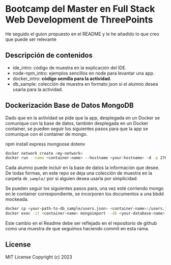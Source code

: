 # Bootcamp del Master en Full Stack Web Development de ThreePoints

He seguido el guion propuesto en el README y le he añadido lo que creo que puede ser relevante

## Descripción de contenidos

* ide_intro: código de muestra en la explicación del IDE.
* node-npm_intro: ejemplos sencillos en node para levantar una app.
* docker_intro: **código semilla para la actividad.**
* db_sample: colección de muestra en formato json si el alumno desea usarla para la actividad.

## Dockerización Base de Datos MongoDB

Dado que en la actividad se pide que la app, desplegada en un Docker se comunique con la base de datos, también desplegada en un Docker container,
se pueden seguir los siguientes pasos para que la app se comunique con el container de mongo.

npm install express mongoose dotenv
```bash
docker network create <my-network>
docker run --name <container-name> --hostname <your-hostname> -d -p 27017:27017 --network <my-network> mongo
```

Cada alumno puede incluir en la base de datos la información que desee. 
De todas formas, en este repo se deja una colección de muestra en la carpeta `db_sample/` por si alguien desea usarla por simplicidad.

Se pueden seguir los siguientes pasos para, una vez esté corriendo mongo en le container correspondiente, se incorporen los documentos a una bbdd mockeada.
```bash 
docker cp <your-path-to-db_sample/users.json> <container-name>:/users.json
docker exec -it <container-name> mongoimport --db <your-database-name> --collection <your-collection-name> --file /users.json --jsonArray
```

Este cambio en el Readme debe ser reflejado en el repositorio de github como una muestra de que seguimos haciendo commit en esta rama.

## License
MIT License
Copyright (c) 2023
